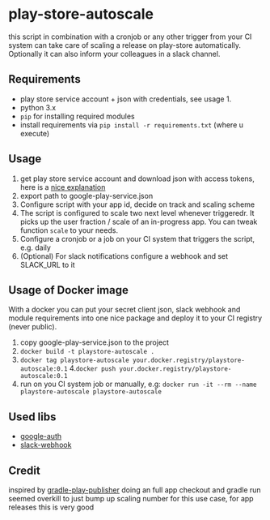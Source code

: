 # play-store-autoscale
this script in combination with a cronjob or any other trigger from your CI
system can take care of scaling a release on play-store automatically.
Optionally it can also inform your colleagues in a slack channel.

## Requirements
- play store service account + json with credentials, see usage 1.
- python 3.x
- `pip` for installing required modules
- install requirements via `pip install -r requirements.txt` (where u execute)


## Usage
1. get play store service account and download json with access tokens, here is
a [nice
explanation](https://github.com/Triple-T/gradle-play-publisher#service-account)
2. export path to google-play-service.json
3. Configure script with your app id, decide on track and scaling scheme
4. The script is configured to scale two next level whenever triggeredr.
It picks up the user fraction / scale of an in-progress app.
You can tweak function `scale` to your needs.
5. Configure a cronjob or a job on your CI system that triggers the script,
   e.g. daily
6. (Optional) For slack notifications configure a webhook and set SLACK_URL to it


## Usage of Docker image
With a docker you can put your secret client json, slack webhook and module
requirements into one nice package and deploy it to your CI registry (never public).
1. copy google-play-service.json to the project
2. `docker build -t playstore-autoscale .`
3. `docker tag playstore-autoscale
   your.docker.registry/playstore-autoscale:0.1`
4.`docker push your.docker.registry/playstore-autoscale:0.1`
5. run on you CI system job or manually, e.g:
`docker run -it --rm --name playstore-autoscale playstore-autoscale`


## Used libs
- [google-auth](https://github.com/googleapis/google-auth-library-python)
- [slack-webhook](https://github.com/10mohi6/slack-webhook-python)


## Credit
inspired by
[gradle-play-publisher](https://github.com/Triple-T/gradle-play-publisher)
doing an full app checkout and gradle run seemed overkill to just bump up
    scaling number for this use case, for app releases this is very good
